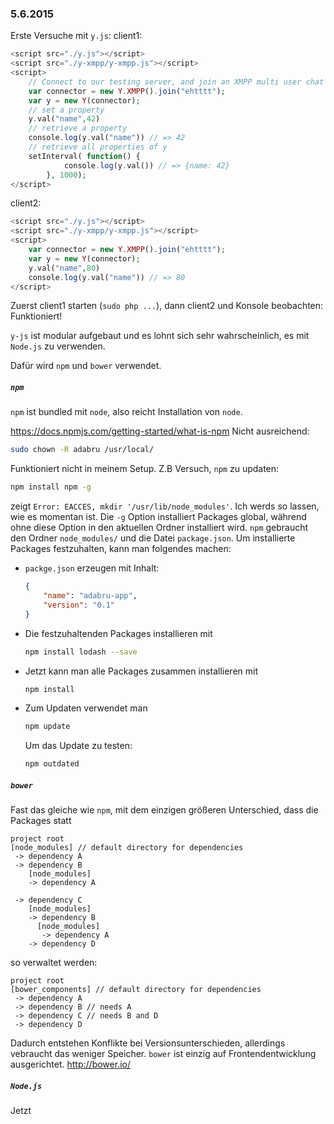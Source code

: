 ### 5.6.2015
Erste Versuche mit `y.js`:
client1:
```php
<script src="./y.js"></script>
<script src="./y-xmpp/y-xmpp.js"></script>
<script>
	// Connect to our testing server, and join an XMPP multi user chat room.
	var connector = new Y.XMPP().join("ehtttt");
	var y = new Y(connector);
	// set a property
	y.val("name",42)
	// retrieve a property
	console.log(y.val("name")) // => 42
	// retrieve all properties of y
	setInterval( function() {
			console.log(y.val()) // => {name: 42}
		}, 1000);
</script>
```
client2:
```php
<script src="./y.js"></script>
<script src="./y-xmpp/y-xmpp.js"></script>
<script>
	var connector = new Y.XMPP().join("ehtttt");
	var y = new Y(connector);
	y.val("name",80)
	console.log(y.val("name")) // => 80
</script>
```
Zuerst client1 starten (`sudo php ...`), dann client2 und Konsole beobachten: Funktioniert!

`y-js` ist modular aufgebaut und es lohnt sich sehr wahrscheinlich, es mit `Node.js` zu verwenden.

Dafür wird `npm` und `bower` verwendet. 


##### `npm`

`npm` ist bundled mit `node`, also reicht Installation von `node`.

https://docs.npmjs.com/getting-started/what-is-npm
Nicht ausreichend:
```bash
sudo chown -R adabru /usr/local/
```
Funktioniert nicht in meinem Setup. Z.B Versuch, `npm` zu updaten:
```bash
npm install npm -g
```
zeigt `Error: EACCES, mkdir '/usr/lib/node_modules'`. Ich werds so lassen, wie es momentan ist.
Die `-g` Option installiert Packages global, während ohne diese Option in den aktuellen Ordner installiert wird. `npm` gebraucht den Ordner `node_modules/` und die Datei `package.json`.
Um installierte Packages festzuhalten, kann man folgendes machen:
- `packge.json` erzeugen mit Inhalt:
	```json
    {
    	"name": "adabru-app",
        "version": "0.1"
    }
    ```
- Die festzuhaltenden Packages installieren mit
	```bash
    npm install lodash --save
    ```
- Jetzt kann man alle Packages zusammen installieren mit
	```bash
    npm install
    ```
- Zum Updaten verwendet man
	```bash
    npm update
    ```
    Um das Update zu testen:
    ```bash
    npm outdated
    ```

##### `bower`

Fast das gleiche wie `npm`, mit dem einzigen größeren Unterschied, dass die Packages statt
```
project root
[node_modules] // default directory for dependencies
 -> dependency A
 -> dependency B
    [node_modules]
    -> dependency A

 -> dependency C
    [node_modules]
    -> dependency B
      [node_modules]
       -> dependency A 
    -> dependency D
```
so verwaltet werden:
```
project root
[bower_components] // default directory for dependencies
 -> dependency A
 -> dependency B // needs A
 -> dependency C // needs B and D
 -> dependency D
```
Dadurch entstehen Konflikte bei Versionsunterschieden, allerdings vebraucht das weniger Speicher. `bower` ist einzig auf Frontendentwicklung ausgerichtet.
http://bower.io/

##### `Node.js`

Jetzt 